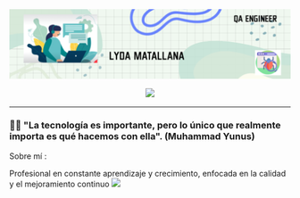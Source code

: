 <div id="header" align="center">
  <img decoding="async" src="https://github.com/LydaMatallana/LydaMatallana/blob/main/banner%20git.png" width="800"/>
</div>


<p align="center" width="50%">
    <img width="15%" src="https://img.shields.io/badge/LinkedIn-0077B5?style=for-the-badge&logo=linkedin&logoColor=white)">
</p>

---
 <div id="header" align="left">

### :woman_technologist: "La tecnología es importante, pero lo único que realmente importa es qué hacemos con ella". (Muhammad Yunus)

Sobre mí :

Profesional en constante aprendizaje y crecimiento, enfocada en la calidad y el mejoramiento continuo <img decoding="async" src="https://giphy.com/stickers/QBSPma5jP9ReSAdxKw/giphy.gif" width="30">

<!--
**LydaMatallana/LydaMatallana** is a ✨ _special_ ✨ repository because its `README.md` (this file) appears on your GitHub profile.

Here are some ideas to get you started:

- 🔭 I’m currently working on ...
- 🌱 I’m currently learning ...
- 👯 I’m looking to collaborate on ...
- 🤔 I’m looking for help with ...
- 💬 Ask me about ...
- 📫 How to reach me: ...
- 😄 Pronouns: ...
- ⚡ Fun fact: ...
-->
